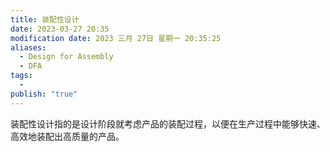 ```yaml
---
title: 装配性设计
date: 2023-03-27 20:35
modification date: 2023 三月 27日 星期一 20:35:25
aliases:
  - Design for Assembly
  - DFA
tags:
  - 
publish: "true"
---
```


装配性设计指的是设计阶段就考虑产品的装配过程，以便在生产过程中能够快速、高效地装配出高质量的产品。
